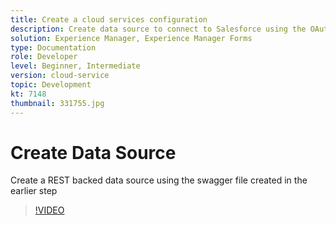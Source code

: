 ```yaml
---
title: Create a cloud services configuration 
description: Create data source to connect to Salesforce using the OAuth credentials
solution: Experience Manager, Experience Manager Forms
type: Documentation
role: Developer
level: Beginner, Intermediate
version: cloud-service
topic: Development
kt: 7148
thumbnail: 331755.jpg
---
```

# Create Data Source

Create a REST backed data source using the swagger file created in the earlier step

>[!VIDEO](https://video.tv.adobe.com/v/331755/?quality=12&learn=on)
